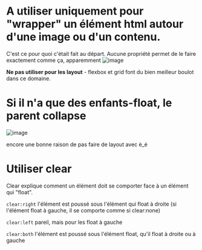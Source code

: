 
# **A utiliser uniquement pour "wrapper" un élément html autour d'une image ou d'un contenu.** 

C'est ce pour quoi c'était fait au départ. Aucune propriété permet de le faire exactement comme ça, apparemment
![image](https://user-images.githubusercontent.com/13255701/160279600-9924531e-5158-46e5-8f68-66c6e855bb23.png)

**Ne pas utiliser pour les layout** - flexbox et grid font du bien meilleur boulot dans ce domaine.



# Si il n'a que des enfants-float, le parent collapse

![image](https://user-images.githubusercontent.com/13255701/160279658-1404db5d-ceac-42e4-aa63-4e52d84d47a2.png)

encore une bonne raison de pas faire de layout avec è_é


# Utiliser clear 

Clear explique comment un élément doit se comporter face à un élément qui "float".

`clear:right` l'élément est poussé sous l'élément qui float à droite (si l'élément float à gauche, il se comporte comme si clear:none)

`clear:left` pareil, mais pour les float à gauche

`clear:both` l'élément est poussé sous l'élément float, qu'il float à droite ou à gauche

